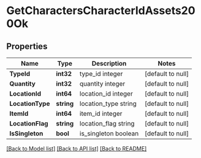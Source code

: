 # GetCharactersCharacterIdAssets200Ok

## Properties
Name | Type | Description | Notes
------------ | ------------- | ------------- | -------------
**TypeId** | **int32** | type_id integer | [default to null]
**Quantity** | **int32** | quantity integer | [default to null]
**LocationId** | **int64** | location_id integer | [default to null]
**LocationType** | **string** | location_type string | [default to null]
**ItemId** | **int64** | item_id integer | [default to null]
**LocationFlag** | **string** | location_flag string | [default to null]
**IsSingleton** | **bool** | is_singleton boolean | [default to null]

[[Back to Model list]](../README.md#documentation-for-models) [[Back to API list]](../README.md#documentation-for-api-endpoints) [[Back to README]](../README.md)


